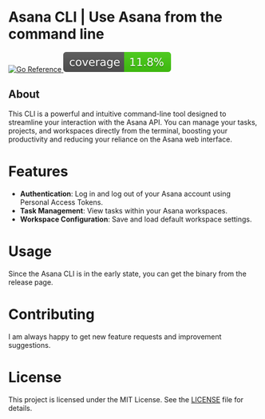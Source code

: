 # Asana CLI | Use Asana from the command line

<div>
    <a href="https://pkg.go.dev/github.com/timwehrle/asana">
        <img src="https://pkg.go.dev/badge/github.com/timwehrle/asana.svg" alt="Go Reference">
    </a>
    <img src="static/coverage-badge.svg" alt="Code coverage">
</div>

## About

This CLI is a powerful and intuitive command-line tool designed to streamline your interaction with the Asana API. 
You can manage your tasks, projects, and workspaces directly from the terminal, boosting your productivity and reducing 
your reliance on the Asana web interface.

# Features

- **Authentication**: Log in and log out of your Asana account using Personal Access Tokens.
- **Task Management**: View tasks within your Asana workspaces.
- **Workspace Configuration**: Save and load default workspace settings.

# Usage

Since the Asana CLI is in the early state, you can get the binary from the release page.

# Contributing

I am always happy to get new feature requests and improvement suggestions.

# License

This project is licensed under the MIT License. See the [LICENSE][license] file for details.

[license]: ./LICENSE
